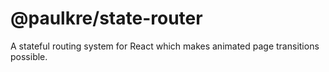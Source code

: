 # @paulkre/state-router

A stateful routing system for React which makes animated page transitions possible.
